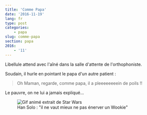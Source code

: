```yaml
---
title: 'Comme Papa'
date: '2016-11-19'
lang: fr
type: post
categories:
    - papa
slug: comme-papa
section: papa
2016:
    - '11'
---
```


Libellule attend avec l'aîné dans la salle d'attente de l'orthophoniste. 

<!--more-->

Soudain, il hurle en pointant le papa d'un autre patient :

> Oh Maman, regarde, comme papa, il a pleeeeeeeein de poils !!

Le pauvre, on ne lui a jamais expliqué…

<figure>
  <img src="{{<fileFolder>}}upset_a_wookie.gif" alt="Gif animé extrait de Star Wars"/>
  <figcaption>Han Solo : "il ne vaut mieux ne pas énerver un Wookie"</figcaption>
</figure>